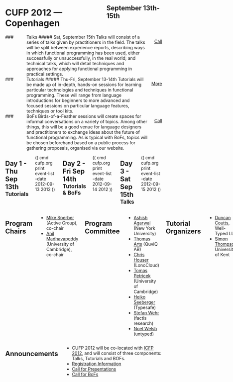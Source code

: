 <div style="background-image:url(img/2872490598_91ddbc7797_b.jpg)"> 
<div class="row">
<div class="small-12 columns">
<h1>CUFP 2012 — Copenhagen</h1>
<h2>September 13th-15th</h2>
</div>
</div>
</div>

<div class="row" media:type="text/omd">

<div class="medium-4 columns talk" media:type="text/omd">
### <i class="fi-microphone"></i> Talks
##### Sat, September 15th
Talks will consist of a series of talks given by practitioners in the
field. The talks will be split between experience reports, describing
ways in which functional programming has been used, either
successfully or unsuccessfully, in the real world; and technical
talks, which will detail techniques and approaches for applying
functional programming in practical settings.

<a href="/2012/call-presentations.html" class="tiny radius button">Call</a>
</div>

<div class="medium-4 columns tutorial" media:type="text/omd">
### <i class="fi-laptop"></i> Tutorials
##### Thu-Fri, September 13-14th
Tutorials will be made up of in-depth, hands-on sessions for learning
particular technologies and techniques in functional
programming. These will range from language introductions for
beginners to more advanced and focused sessions on particular language
features, techniques or tool kits.

<a href="/2012/tutorials.html" class="tiny radius button">More</a>
</div>

<div class="medium-4 columns bof" media:type="text/omd">
### <i class="flaticon-pen43"></i> BoFs
Birds-of-a-Feather sessions will create spaces for informal
conversations on a variety of topics. Among other things, this will be
a good venue for language designers and practitioners to exchange
ideas about the future of functional programming. As is typical with
BoFs, topics will be chosen beforehand based on a public process for
gathering proposals, organised via our website.

<a href="/2012/bofs.html" class="tiny radius button">Call</a>
</div>

</div>

<div class="row" media:type="text/omd">
<div class="small-12 columns" media:type="text/omd">

## Day 1 - Thu Sep 13th <small>Tutorials</small>
(( cmd cufp.org print event-list -date 2012-09-13 2012 ))

## Day 2 - Fri Sep 14th <small>Tutorials & BoFs</small>
(( cmd cufp.org print event-list -date 2012-09-14 2012 ))

## Day 3 - Sat Sep 15th <small>Talks</small>
(( cmd cufp.org print event-list -date 2012-09-15 2012 ))

</div>
</div>

<div class="pane-light" media:type="text/omd">
<div class="row" media:type="text/omd">
<div class="small-12 columns" media:type="text/omd">

## Program Chairs
- [Mike Sperber](http://www.deinprogramm.de/sperber/) (Active Group),
  co-chair
- [Anil Madhavapeddy](http://anil.recoil.org) (University of
  Cambridge), co-chair

## Program Committee
- [Ashish Agarwal](http://ashishagarwal.org) (New York University)
- [Thomas Arts](http://www.quviq.com) (QuviQ AB)
- [Chris Houser](http://n01se.net/chouser) (LonoCloud)
- [Tomas Petricek](http://tomasp.net) (University of Cambridge)
- [Heiko Seeberger](http://www.heikoseeberger.name) (Typesafe)
- [Stefan Wehr](http://www.stefanwehr.de) (factis research)
- [Noel Welsh](http://noelwelsh.com) (untyped)

## Tutorial Organizers
- [Duncan Coutts](http://www.well-typed.com/who_we_are/), Well-Typed
  LLP
- [Simon Thompson](http://www.cs.kent.ac.uk/people/staff/sjt/),
  University of Kent

## BoF Organizer
- [Ashish Agarwal](http://ashishagarwal.org) (New York University)

</div>
</div>
</div>

<div class="row" media:type="text/omd">
<div class="small-12 columns" media:type="text/omd">

## Announcements

* CUFP 2012 will be co-located with [ICFP
  2012](http://icfpconference.org/icfp2012/), and will consist of three
  components: Talks, Tutorials and BOFs.
* [Registration Information](/2012/registration.html)
* [Call for Presentations](/2012/call-presentations.html)
* [Call for BoFs](/2012/bofs.html)

</div>
</div>
